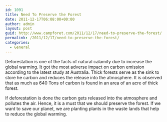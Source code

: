 ```yaml
---
id: 1091
title: Need To Preserve the Forest
date: 2011-12-17T06:08:00+00:00
author: admin
layout: post
guid: http://www.campforet.com/2011/12/17/need-to-preserve-the-forest/
permalink: /2011/12/17/need-to-preserve-the-forest/
categories:
  - General
---
```

Deforestation is one of the facts of natural calamity due to increase the global warming. It got the most adverse impact on carbon emission according to the latest study at Australia. Thick forests serve as the sink to store he carbon and reduces the release into the atmosphere. It is observed that as much as 640 Tons of carbon is found in an area of an acre of thick forest.

If deforestation is done the carbon gets released into the atmosphere and pollutes the air. Hence, it is a must that we should preserve the forest. If we want to save our planet, we are planting plants in the waste lands that help to reduce the global warming.